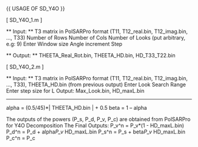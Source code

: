 {{ USAGE OF SD_Y4O }}

[ SD_Y4O_1.m ]

** Input: **
  T3 matrix  in PolSARPro format (T11, T12_real.bin, T12_imag.bin, …, T33)
	Number of Rows
	Number of Cols
	Number of Looks (put arbitrary, e.g: 9)
	Enter Window size
	Angle increment Step
	
** Output: **
  THEETA_Real_Rot.bin, THEETA_HD.bin, HD_T33_T22.bin

[ SD_Y4O_2.m ]

** Input: **
  T3 matrix in PolSARPro format (T11, T12_real.bin, T12_imag.bin, …, T33), 
  THEETA_HD.bin (from previous output)
  Enter Look Search Range
  Enter step size for L
  Output:  Max_Look.bin, HD_maxL.bin

___________________

alpha = (0.5/45)*| THEETA_HD.bin | + 0.5
beta = 1 – alpha

The outputs of the powers (P_s, P_d, P_v, P_c) are obtained from PolSARPro for Y4O Decomposition 
The Final Outputs:
P_v^n = P_v*(1 - HD_maxL.bin)
P_d^n = P_d + alpha*P_v* HD_maxL.bin
P_s^n = P_s + beta*P_v* HD_maxL.bin
P_c^n = P_c


